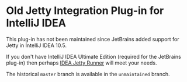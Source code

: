 # Old Jetty Integration Plug-in for IntelliJ IDEA

This plug-in has not been maintained since JetBrains added support for Jetty
in IntelliJ IDEA 10.5.

If you don't have IntelliJ IDEA Ultimate Edition (required for the JetBrains
plug-in) then perhaps [IDEA Jetty Runner](https://plugins.jetbrains.com/plugin/7505-idea-jetty-runner/)
will meet your needs.

The historical `master` branch is available in the `unmaintained` branch.
